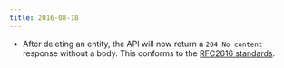 ```yaml
---
title: 2016-08-18
---
```


* After deleting an entity, the API will now return a `204 No content` response without a body. This conforms to the [RFC2616 standards](https://tools.ietf.org/html/rfc2616#section-9.7).
